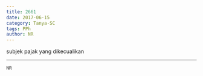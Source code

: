 ```yaml
---
title: 2661
date: 2017-06-15
category: Tanya-SC
tags: PPh
author: NR
---
```


subjek pajak yang dikecualikan

---



`NR`

